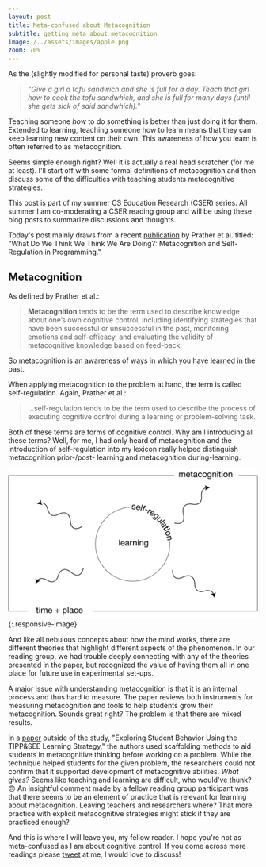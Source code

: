 ```yaml
---
layout: post
title: Meta-confused about Metacognition
subtitle: getting meta about metacognition
image: /../assets/images/apple.png
zoom: 70%
---
```


As the (slightly modified for personal taste) proverb goes:

> _"Give a girl a tofu sandwich and she is full for a day. Teach that girl how to cook the tofu sandwhich, and she is full for many days (until she gets sick of said sandwhich)."_

Teaching someone _how_ to do something is better than just doing it for them. Extended to learning, teaching someone how to learn means that they can keep learning new content on their own. This awareness of how you learn is often referred to as metacognition.

Seems simple enough right? Well it is actually a real head scratcher (for me at least). I'll start off with some formal definitions of metacognition and then discuss some of the difficulties with teaching students metacognitive strategies.

This post is part of my summer CS Education Research (CSER) series. All summer I am co-moderating a CSER reading group and will be using these blog posts to summarize discussions and thoughts.

Today's post mainly draws from a recent [publication](https://dl.acm.org/doi/10.1145/3372782.3406263) by Prather et al. titled: "What Do We Think We Think We Are Doing?: Metacognition and Self-Regulation in Programming."

## Metacognition

As defined by Prather et al.:

> **Metacognition** tends to be the term used to describe knowledge about one’s own cognitive control, including identifying strategies that have been successful or unsuccessful in the past, monitoring emotions and self-efficacy, and evaluating the validity of metacognitive knowledge based on feed-back.

So metacognition is an awareness of ways in which you have learned in the past.

When applying metacognition to the problem at hand, the term is called self-regulation. Again, Prather et al.:

> ...self-regulation tends to be the term used to describe the process of executing cognitive control during a learning or problem-solving task.

Both of these terms are forms of cognitive control. Why am I introducing all these terms? Well, for me, I had only heard of metacognition and the introduction of self-regulation into my lexicon really helped distinguish metacognition prior-/post- learning and metacognition during-learning.

![diagram of how I mentally relate metacognition and self-regulation](/../assets/images/metacognition.png){:.responsive-image}

And like all nebulous concepts about how the mind works, there are different theories that highlight different aspects of the phenomenon. In our reading group, we had trouble deeply connecting with any of the theories presented in the paper, but recognized the value of having them all in one place for future use in experimental set-ups.

A major issue with understanding metacognition is that it is an internal process and thus hard to measure. The paper reviews both instruments for measuring metacognition and tools to help students grow their metacognition. Sounds great right? The problem is that there are mixed results.

In a [paper](https://dl.acm.org/doi/abs/10.1145/3372782.3406257) outside of the study, "Exploring Student Behavior Using the TIPP&SEE Learning Strategy," the authors used scaffolding methods to aid students in metacognitive thinking before working on a problem. While the technique helped students for the given problem, the researchers could not confirm that it supported development of metacognitive abilities. _What gives?_ Seems like teaching and learning are difficult, who would've thunk? :upside_down_face: An insightful comment made by a fellow reading group participant was that there seems to be an element of practice that is relevant for learning about metacognition. Leaving teachers and researchers where? That more practice with explicit metacognitive strategies might stick if they are practiced enough?

And this is where I will leave you, my fellow reader. I hope you're not as meta-confused as I am about cognitive control. If you come across more readings please [tweet](https://twitter.com/gotdairyya) at me, I would love to discuss!
